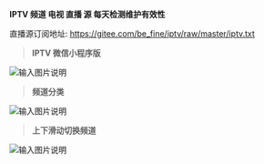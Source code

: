  **IPTV 频道 电视 直播 源 每天检测维护有效性** 

直播源订阅地址: https://gitee.com/be_fine/iptv/raw/master/iptv.txt





 > **IPTV 微信小程序版** 



![输入图片说明](https://images.gitee.com/uploads/images/2021/0822/224416_1506b9d0_1280996.jpeg "gh_46c49e1c96fb_430.jpg")

> **频道分类** 

![输入图片说明](https://images.gitee.com/uploads/images/2021/0829/155355_6e67a74a_1280996.jpeg "微信图片_20210829155208.jpg")

> **上下滑动切换频道** 

![输入图片说明](https://images.gitee.com/uploads/images/2021/0829/155423_8dfe0cb6_1280996.jpeg "微信图片_20210829155213.jpg")





